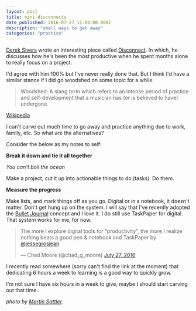 ```yaml
---
layout: post
title: mini-disconnects
date_published: 2016-07-27 11:00:00.000Z
description: "small ways to get away"
categories: "practice"
---
```


[Derek Sivers](https://twitter.com/sivers) wrote an interesting piece called [Disconnect](https://sivers.org/dc). In which, he discusses how he's been the most productive when he spent months alone to really focus on a project. 

I'd agree with him 100% but I've never really done that. But I think I'd have a similar stance if I did go woodshed on some topic for a while. 

> Woodshed: A slang term which refers to an intense period of practice and self-development that a musician has (or is believed to have) undergone. 

<a href="https://en.wikipedia.org/wiki/Glossary_of_jazz_and_popular_music#W">Wikipedia</a>

I can't carve out much time to go away and practice anything due to work, family, etc. So what are the alternatives?

Consider the below as my notes to self:

**Break it down and tie it all together**  

_You can't boil the ocean_  

Make a project, cut it up into actionable things to do (tasks). Do them.

**Measure the progress**  

Make lists, and mark things off as you go. Digital or in a notebook, it doesn't matter. Don't get hung up on the system. I will say that I've recently adopted the [Bullet Journal](http://bulletjournal.com) concept and I love it. I do still use TaskPaper for digital. That system works for me, for now. 

<blockquote class="twitter-tweet" data-lang="en"><p lang="en" dir="ltr">The more I explore digital tools for “productivity”, the more I realize nothing beats a good pen &amp; notebook and TaskPaper by <a href="https://twitter.com/jessegrosjean">@jessegrosjean</a></p>&mdash; Chad Moore (@chad_g_moore) <a href="https://twitter.com/chad_g_moore/status/758241441684525056">July 27, 2016</a></blockquote> <script async src="//platform.twitter.com/widgets.js" charset="utf-8"></script>

I recently read somewhere (sorry can't find the link at the moment) that dedicating 6 hours a week to learning is a good way to quickly grow.

I'm not sure I have six hours in a week to give, maybe I should start carving out that time.

_photo by [Martin Sattler](https://unsplash.com/@martinsattler)._
